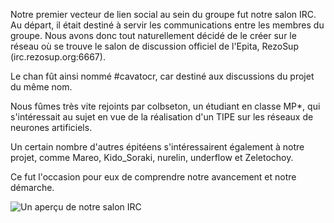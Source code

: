 Notre premier vecteur de lien social au sein du groupe fut notre salon IRC.
Au départ, il était destiné à servir les communications entre les membres du
groupe. Nous avons donc tout naturellement décidé de le créer sur le réseau où
se trouve le salon de discussion officiel de l'Epita, RezoSup
(irc.rezosup.org:6667).

Le chan fût ainsi nommé #cavatocr, car destiné aux discussions du projet du
même nom.

Nous fûmes très vite rejoints par colbseton, un étudiant en classe MP*, qui
s'intéressait au sujet en vue de la réalisation d'un TIPE sur les réseaux de
neurones artificiels.

Un certain nombre d'autres épitéens s'intéressairent également à notre projet,
comme Mareo, Kido_Soraki, nurelin, underflow et Zeletochoy.

Ce fut l'occasion pour eux de comprendre notre avancement et notre démarche.

![Un aperçu de notre salon IRC](images/irc.png)

